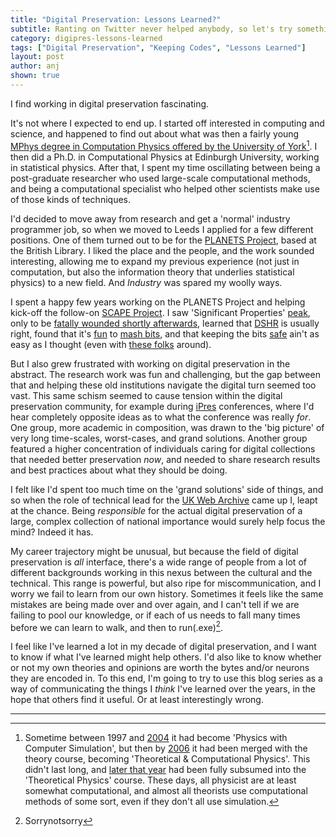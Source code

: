 ```yaml
---
title: "Digital Preservation: Lessons Learned?"
subtitle: Ranting on Twitter never helped anybody, so let's try something different.
category: digipres-lessons-learned
tags: ["Digital Preservation", "Keeping Codes", "Lessons Learned"]
layout: post
author: anj
shown: true
---
```


I find working in digital preservation fascinating.

It's not where I expected to end up. I started off interested in computing and science, and happened to find out about what was then a fairly young [MPhys degree in Computation Physics offered by the University of York](http://web.archive.org/web/19970730073841/http://www.york.ac.uk/depts/phys/ugrad/courses/cphy_ss.htm)[^1]. I then did a Ph.D. in Computational Physics at Edinburgh University, working in statistical physics. After that, I spent my time oscillating between being a post-graduate researcher who used large-scale computational methods, and being a computational specialist who helped other scientists make use of those kinds of techniques.

I'd decided to move away from research and get a 'normal' industry programmer job, so when we moved to Leeds I applied for a few different positions. One of them turned out to be for the [PLANETS Project](http://www.planets-project.eu/), based at the British Library. I liked the place and the people, and the work sounded interesting, allowing me to expand my previous experience (not just in computation, but also the information theory that underlies statistical physics) to a new field. And *Industry* was spared my woolly ways.

I spent a happy few years working on the PLANETS Project and helping kick-off the follow-on [SCAPE Project](http://scape-project.eu/). I saw 'Significant Properties' [peak](http://www.dpconline.org/events/past-events/significant-properties), only to be [fatally wounded shortly afterwards](http://www.planets-project.eu/docs/papers/Dappert_Significant_Characteristics_ECDL2009.pdf), learned that [DSHR](http://blog.dshr.org/) is usually right, found that it's [fun](https://blogs.bodleian.ox.ac.uk/archivesandmanuscripts/2009/02/24/shoot-those-files/) to [mash bits](http://web.archive.org/web/20090323121026/http://www.hki.uni-koeln.de/material/shotGun/), and that keeping the bits [safe](http://blog.dshr.org/2017/03/threats-to-stored-data.html) ain't as easy as I thought (even with [these folks](https://www.youtube.com/watch?v=pbBa6Oam7-w) around).

But I also grew frustrated with working on digital preservation in the abstract. The research work was fun and challenging, but the gap between that and helping these old institutions navigate the digital turn seemed too vast. This same schism seemed to cause tension within the digital preservation community, for example during [iPres](https://ipres-conference.org/) conferences, where I'd hear completely opposite ideas as to what the conference was really *for*. One group, more academic in composition, was drawn to the 'big picture' of very long time-scales, worst-cases, and grand solutions. Another group featured a higher concentration of individuals caring for digital collections that needed better preservation *now*, and needed to share research results and best practices about what they should be doing.

I felt like I'd spent too much time on the 'grand solutions' side of things, and so when the role of technical lead for the [UK Web Archive](https://www.webarchive.org.uk/) came up I, leapt at the chance. Being *responsible* for the actual digital preservation of a large, complex collection of national importance would surely help focus the mind? Indeed it has.

My career trajectory might be unusual, but because the field of digital preservation is *all* interface, there's a wide range of people from a lot of different backgrounds working in this nexus between the cultural and the technical. This range is powerful, but also ripe for miscommunication, and I worry we fail to learn from our own history. Sometimes it feels like the same mistakes are being made over and over again, and I can't tell if we are failing to pool our knowledge, or if each of us needs to fall many times before we can learn to walk, and then to run(.exe)[^2].

I feel like I've learned a lot in my decade of digital preservation, and I want to know if what I've learned might help others. I'd also like to know whether or not my own theories and opinions are worth the bytes and/or neurons they are encoded in. To this end, I'm going to try to use this blog series as a way of communicating the things I *think* I've learned over the years, in the hope that others find it useful. Or at least interestingly wrong.

----

[^1]: Sometime between 1997 and [2004](http://web.archive.org/web/20050405163214/http://www.york.ac.uk/depts/phys/ugrad/courses/) it had become 'Physics with Computer Simulation', but then by [2006](http://web.archive.org/web/20060508230240/http://www.york.ac.uk/depts/phys/ugrad/courses/) it had been merged with the theory course, becoming 'Theoretical & Computational Physics'. This didn't last long, and [later that year](http://web.archive.org/web/20060908134758/http://www.york.ac.uk/depts/phys/ugrad/courses/) had been fully subsumed into the 'Theoretical Physics' course. These days, all physicist are at least somewhat computational, and almost all theorists use computational methods of some sort, even if they don't all use simulation.
[^2]: Sorrynotsorry